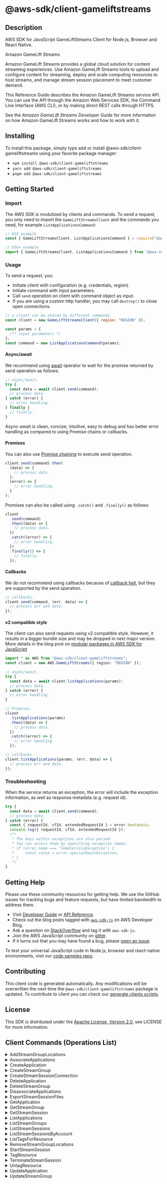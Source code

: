 <!-- generated file, do not edit directly -->

# @aws-sdk/client-gameliftstreams

## Description

AWS SDK for JavaScript GameLiftStreams Client for Node.js, Browser and React Native.

<fullname>Amazon GameLift Streams</fullname>

<p>Amazon GameLift Streams provides a global cloud solution for content streaming experiences. Use Amazon GameLift Streams tools to upload and configure content for
streaming, deploy and scale computing resources to host streams, and manage stream session placement to meet customer demand.</p>
<p>This Reference Guide describes the Amazon GameLift Streams service API. You can use the API through the Amazon Web Services SDK, the Command Line Interface (AWS CLI), or by making
direct REST calls through HTTPS.</p>
<p>See the <i>Amazon GameLift Streams Developer Guide</i> for more information on how Amazon GameLift Streams works and how to work with it.</p>

## Installing

To install this package, simply type add or install @aws-sdk/client-gameliftstreams
using your favorite package manager:

- `npm install @aws-sdk/client-gameliftstreams`
- `yarn add @aws-sdk/client-gameliftstreams`
- `pnpm add @aws-sdk/client-gameliftstreams`

## Getting Started

### Import

The AWS SDK is modulized by clients and commands.
To send a request, you only need to import the `GameLiftStreamsClient` and
the commands you need, for example `ListApplicationsCommand`:

```js
// ES5 example
const { GameLiftStreamsClient, ListApplicationsCommand } = require("@aws-sdk/client-gameliftstreams");
```

```ts
// ES6+ example
import { GameLiftStreamsClient, ListApplicationsCommand } from "@aws-sdk/client-gameliftstreams";
```

### Usage

To send a request, you:

- Initiate client with configuration (e.g. credentials, region).
- Initiate command with input parameters.
- Call `send` operation on client with command object as input.
- If you are using a custom http handler, you may call `destroy()` to close open connections.

```js
// a client can be shared by different commands.
const client = new GameLiftStreamsClient({ region: "REGION" });

const params = {
  /** input parameters */
};
const command = new ListApplicationsCommand(params);
```

#### Async/await

We recommend using [await](https://developer.mozilla.org/en-US/docs/Web/JavaScript/Reference/Operators/await)
operator to wait for the promise returned by send operation as follows:

```js
// async/await.
try {
  const data = await client.send(command);
  // process data.
} catch (error) {
  // error handling.
} finally {
  // finally.
}
```

Async-await is clean, concise, intuitive, easy to debug and has better error handling
as compared to using Promise chains or callbacks.

#### Promises

You can also use [Promise chaining](https://developer.mozilla.org/en-US/docs/Web/JavaScript/Guide/Using_promises#chaining)
to execute send operation.

```js
client.send(command).then(
  (data) => {
    // process data.
  },
  (error) => {
    // error handling.
  }
);
```

Promises can also be called using `.catch()` and `.finally()` as follows:

```js
client
  .send(command)
  .then((data) => {
    // process data.
  })
  .catch((error) => {
    // error handling.
  })
  .finally(() => {
    // finally.
  });
```

#### Callbacks

We do not recommend using callbacks because of [callback hell](http://callbackhell.com/),
but they are supported by the send operation.

```js
// callbacks.
client.send(command, (err, data) => {
  // process err and data.
});
```

#### v2 compatible style

The client can also send requests using v2 compatible style.
However, it results in a bigger bundle size and may be dropped in next major version. More details in the blog post
on [modular packages in AWS SDK for JavaScript](https://aws.amazon.com/blogs/developer/modular-packages-in-aws-sdk-for-javascript/)

```ts
import * as AWS from "@aws-sdk/client-gameliftstreams";
const client = new AWS.GameLiftStreams({ region: "REGION" });

// async/await.
try {
  const data = await client.listApplications(params);
  // process data.
} catch (error) {
  // error handling.
}

// Promises.
client
  .listApplications(params)
  .then((data) => {
    // process data.
  })
  .catch((error) => {
    // error handling.
  });

// callbacks.
client.listApplications(params, (err, data) => {
  // process err and data.
});
```

### Troubleshooting

When the service returns an exception, the error will include the exception information,
as well as response metadata (e.g. request id).

```js
try {
  const data = await client.send(command);
  // process data.
} catch (error) {
  const { requestId, cfId, extendedRequestId } = error.$metadata;
  console.log({ requestId, cfId, extendedRequestId });
  /**
   * The keys within exceptions are also parsed.
   * You can access them by specifying exception names:
   * if (error.name === 'SomeServiceException') {
   *     const value = error.specialKeyInException;
   * }
   */
}
```

## Getting Help

Please use these community resources for getting help.
We use the GitHub issues for tracking bugs and feature requests, but have limited bandwidth to address them.

- Visit [Developer Guide](https://docs.aws.amazon.com/sdk-for-javascript/v3/developer-guide/welcome.html)
  or [API Reference](https://docs.aws.amazon.com/AWSJavaScriptSDK/v3/latest/index.html).
- Check out the blog posts tagged with [`aws-sdk-js`](https://aws.amazon.com/blogs/developer/tag/aws-sdk-js/)
  on AWS Developer Blog.
- Ask a question on [StackOverflow](https://stackoverflow.com/questions/tagged/aws-sdk-js) and tag it with `aws-sdk-js`.
- Join the AWS JavaScript community on [gitter](https://gitter.im/aws/aws-sdk-js-v3).
- If it turns out that you may have found a bug, please [open an issue](https://github.com/aws/aws-sdk-js-v3/issues/new/choose).

To test your universal JavaScript code in Node.js, browser and react-native environments,
visit our [code samples repo](https://github.com/aws-samples/aws-sdk-js-tests).

## Contributing

This client code is generated automatically. Any modifications will be overwritten the next time the `@aws-sdk/client-gameliftstreams` package is updated.
To contribute to client you can check our [generate clients scripts](https://github.com/aws/aws-sdk-js-v3/tree/main/scripts/generate-clients).

## License

This SDK is distributed under the
[Apache License, Version 2.0](http://www.apache.org/licenses/LICENSE-2.0),
see LICENSE for more information.

## Client Commands (Operations List)

<details>
<summary>
AddStreamGroupLocations
</summary>

[Command API Reference](https://docs.aws.amazon.com/AWSJavaScriptSDK/v3/latest/client/gameliftstreams/command/AddStreamGroupLocationsCommand/) / [Input](https://docs.aws.amazon.com/AWSJavaScriptSDK/v3/latest/Package/-aws-sdk-client-gameliftstreams/Interface/AddStreamGroupLocationsCommandInput/) / [Output](https://docs.aws.amazon.com/AWSJavaScriptSDK/v3/latest/Package/-aws-sdk-client-gameliftstreams/Interface/AddStreamGroupLocationsCommandOutput/)

</details>
<details>
<summary>
AssociateApplications
</summary>

[Command API Reference](https://docs.aws.amazon.com/AWSJavaScriptSDK/v3/latest/client/gameliftstreams/command/AssociateApplicationsCommand/) / [Input](https://docs.aws.amazon.com/AWSJavaScriptSDK/v3/latest/Package/-aws-sdk-client-gameliftstreams/Interface/AssociateApplicationsCommandInput/) / [Output](https://docs.aws.amazon.com/AWSJavaScriptSDK/v3/latest/Package/-aws-sdk-client-gameliftstreams/Interface/AssociateApplicationsCommandOutput/)

</details>
<details>
<summary>
CreateApplication
</summary>

[Command API Reference](https://docs.aws.amazon.com/AWSJavaScriptSDK/v3/latest/client/gameliftstreams/command/CreateApplicationCommand/) / [Input](https://docs.aws.amazon.com/AWSJavaScriptSDK/v3/latest/Package/-aws-sdk-client-gameliftstreams/Interface/CreateApplicationCommandInput/) / [Output](https://docs.aws.amazon.com/AWSJavaScriptSDK/v3/latest/Package/-aws-sdk-client-gameliftstreams/Interface/CreateApplicationCommandOutput/)

</details>
<details>
<summary>
CreateStreamGroup
</summary>

[Command API Reference](https://docs.aws.amazon.com/AWSJavaScriptSDK/v3/latest/client/gameliftstreams/command/CreateStreamGroupCommand/) / [Input](https://docs.aws.amazon.com/AWSJavaScriptSDK/v3/latest/Package/-aws-sdk-client-gameliftstreams/Interface/CreateStreamGroupCommandInput/) / [Output](https://docs.aws.amazon.com/AWSJavaScriptSDK/v3/latest/Package/-aws-sdk-client-gameliftstreams/Interface/CreateStreamGroupCommandOutput/)

</details>
<details>
<summary>
CreateStreamSessionConnection
</summary>

[Command API Reference](https://docs.aws.amazon.com/AWSJavaScriptSDK/v3/latest/client/gameliftstreams/command/CreateStreamSessionConnectionCommand/) / [Input](https://docs.aws.amazon.com/AWSJavaScriptSDK/v3/latest/Package/-aws-sdk-client-gameliftstreams/Interface/CreateStreamSessionConnectionCommandInput/) / [Output](https://docs.aws.amazon.com/AWSJavaScriptSDK/v3/latest/Package/-aws-sdk-client-gameliftstreams/Interface/CreateStreamSessionConnectionCommandOutput/)

</details>
<details>
<summary>
DeleteApplication
</summary>

[Command API Reference](https://docs.aws.amazon.com/AWSJavaScriptSDK/v3/latest/client/gameliftstreams/command/DeleteApplicationCommand/) / [Input](https://docs.aws.amazon.com/AWSJavaScriptSDK/v3/latest/Package/-aws-sdk-client-gameliftstreams/Interface/DeleteApplicationCommandInput/) / [Output](https://docs.aws.amazon.com/AWSJavaScriptSDK/v3/latest/Package/-aws-sdk-client-gameliftstreams/Interface/DeleteApplicationCommandOutput/)

</details>
<details>
<summary>
DeleteStreamGroup
</summary>

[Command API Reference](https://docs.aws.amazon.com/AWSJavaScriptSDK/v3/latest/client/gameliftstreams/command/DeleteStreamGroupCommand/) / [Input](https://docs.aws.amazon.com/AWSJavaScriptSDK/v3/latest/Package/-aws-sdk-client-gameliftstreams/Interface/DeleteStreamGroupCommandInput/) / [Output](https://docs.aws.amazon.com/AWSJavaScriptSDK/v3/latest/Package/-aws-sdk-client-gameliftstreams/Interface/DeleteStreamGroupCommandOutput/)

</details>
<details>
<summary>
DisassociateApplications
</summary>

[Command API Reference](https://docs.aws.amazon.com/AWSJavaScriptSDK/v3/latest/client/gameliftstreams/command/DisassociateApplicationsCommand/) / [Input](https://docs.aws.amazon.com/AWSJavaScriptSDK/v3/latest/Package/-aws-sdk-client-gameliftstreams/Interface/DisassociateApplicationsCommandInput/) / [Output](https://docs.aws.amazon.com/AWSJavaScriptSDK/v3/latest/Package/-aws-sdk-client-gameliftstreams/Interface/DisassociateApplicationsCommandOutput/)

</details>
<details>
<summary>
ExportStreamSessionFiles
</summary>

[Command API Reference](https://docs.aws.amazon.com/AWSJavaScriptSDK/v3/latest/client/gameliftstreams/command/ExportStreamSessionFilesCommand/) / [Input](https://docs.aws.amazon.com/AWSJavaScriptSDK/v3/latest/Package/-aws-sdk-client-gameliftstreams/Interface/ExportStreamSessionFilesCommandInput/) / [Output](https://docs.aws.amazon.com/AWSJavaScriptSDK/v3/latest/Package/-aws-sdk-client-gameliftstreams/Interface/ExportStreamSessionFilesCommandOutput/)

</details>
<details>
<summary>
GetApplication
</summary>

[Command API Reference](https://docs.aws.amazon.com/AWSJavaScriptSDK/v3/latest/client/gameliftstreams/command/GetApplicationCommand/) / [Input](https://docs.aws.amazon.com/AWSJavaScriptSDK/v3/latest/Package/-aws-sdk-client-gameliftstreams/Interface/GetApplicationCommandInput/) / [Output](https://docs.aws.amazon.com/AWSJavaScriptSDK/v3/latest/Package/-aws-sdk-client-gameliftstreams/Interface/GetApplicationCommandOutput/)

</details>
<details>
<summary>
GetStreamGroup
</summary>

[Command API Reference](https://docs.aws.amazon.com/AWSJavaScriptSDK/v3/latest/client/gameliftstreams/command/GetStreamGroupCommand/) / [Input](https://docs.aws.amazon.com/AWSJavaScriptSDK/v3/latest/Package/-aws-sdk-client-gameliftstreams/Interface/GetStreamGroupCommandInput/) / [Output](https://docs.aws.amazon.com/AWSJavaScriptSDK/v3/latest/Package/-aws-sdk-client-gameliftstreams/Interface/GetStreamGroupCommandOutput/)

</details>
<details>
<summary>
GetStreamSession
</summary>

[Command API Reference](https://docs.aws.amazon.com/AWSJavaScriptSDK/v3/latest/client/gameliftstreams/command/GetStreamSessionCommand/) / [Input](https://docs.aws.amazon.com/AWSJavaScriptSDK/v3/latest/Package/-aws-sdk-client-gameliftstreams/Interface/GetStreamSessionCommandInput/) / [Output](https://docs.aws.amazon.com/AWSJavaScriptSDK/v3/latest/Package/-aws-sdk-client-gameliftstreams/Interface/GetStreamSessionCommandOutput/)

</details>
<details>
<summary>
ListApplications
</summary>

[Command API Reference](https://docs.aws.amazon.com/AWSJavaScriptSDK/v3/latest/client/gameliftstreams/command/ListApplicationsCommand/) / [Input](https://docs.aws.amazon.com/AWSJavaScriptSDK/v3/latest/Package/-aws-sdk-client-gameliftstreams/Interface/ListApplicationsCommandInput/) / [Output](https://docs.aws.amazon.com/AWSJavaScriptSDK/v3/latest/Package/-aws-sdk-client-gameliftstreams/Interface/ListApplicationsCommandOutput/)

</details>
<details>
<summary>
ListStreamGroups
</summary>

[Command API Reference](https://docs.aws.amazon.com/AWSJavaScriptSDK/v3/latest/client/gameliftstreams/command/ListStreamGroupsCommand/) / [Input](https://docs.aws.amazon.com/AWSJavaScriptSDK/v3/latest/Package/-aws-sdk-client-gameliftstreams/Interface/ListStreamGroupsCommandInput/) / [Output](https://docs.aws.amazon.com/AWSJavaScriptSDK/v3/latest/Package/-aws-sdk-client-gameliftstreams/Interface/ListStreamGroupsCommandOutput/)

</details>
<details>
<summary>
ListStreamSessions
</summary>

[Command API Reference](https://docs.aws.amazon.com/AWSJavaScriptSDK/v3/latest/client/gameliftstreams/command/ListStreamSessionsCommand/) / [Input](https://docs.aws.amazon.com/AWSJavaScriptSDK/v3/latest/Package/-aws-sdk-client-gameliftstreams/Interface/ListStreamSessionsCommandInput/) / [Output](https://docs.aws.amazon.com/AWSJavaScriptSDK/v3/latest/Package/-aws-sdk-client-gameliftstreams/Interface/ListStreamSessionsCommandOutput/)

</details>
<details>
<summary>
ListStreamSessionsByAccount
</summary>

[Command API Reference](https://docs.aws.amazon.com/AWSJavaScriptSDK/v3/latest/client/gameliftstreams/command/ListStreamSessionsByAccountCommand/) / [Input](https://docs.aws.amazon.com/AWSJavaScriptSDK/v3/latest/Package/-aws-sdk-client-gameliftstreams/Interface/ListStreamSessionsByAccountCommandInput/) / [Output](https://docs.aws.amazon.com/AWSJavaScriptSDK/v3/latest/Package/-aws-sdk-client-gameliftstreams/Interface/ListStreamSessionsByAccountCommandOutput/)

</details>
<details>
<summary>
ListTagsForResource
</summary>

[Command API Reference](https://docs.aws.amazon.com/AWSJavaScriptSDK/v3/latest/client/gameliftstreams/command/ListTagsForResourceCommand/) / [Input](https://docs.aws.amazon.com/AWSJavaScriptSDK/v3/latest/Package/-aws-sdk-client-gameliftstreams/Interface/ListTagsForResourceCommandInput/) / [Output](https://docs.aws.amazon.com/AWSJavaScriptSDK/v3/latest/Package/-aws-sdk-client-gameliftstreams/Interface/ListTagsForResourceCommandOutput/)

</details>
<details>
<summary>
RemoveStreamGroupLocations
</summary>

[Command API Reference](https://docs.aws.amazon.com/AWSJavaScriptSDK/v3/latest/client/gameliftstreams/command/RemoveStreamGroupLocationsCommand/) / [Input](https://docs.aws.amazon.com/AWSJavaScriptSDK/v3/latest/Package/-aws-sdk-client-gameliftstreams/Interface/RemoveStreamGroupLocationsCommandInput/) / [Output](https://docs.aws.amazon.com/AWSJavaScriptSDK/v3/latest/Package/-aws-sdk-client-gameliftstreams/Interface/RemoveStreamGroupLocationsCommandOutput/)

</details>
<details>
<summary>
StartStreamSession
</summary>

[Command API Reference](https://docs.aws.amazon.com/AWSJavaScriptSDK/v3/latest/client/gameliftstreams/command/StartStreamSessionCommand/) / [Input](https://docs.aws.amazon.com/AWSJavaScriptSDK/v3/latest/Package/-aws-sdk-client-gameliftstreams/Interface/StartStreamSessionCommandInput/) / [Output](https://docs.aws.amazon.com/AWSJavaScriptSDK/v3/latest/Package/-aws-sdk-client-gameliftstreams/Interface/StartStreamSessionCommandOutput/)

</details>
<details>
<summary>
TagResource
</summary>

[Command API Reference](https://docs.aws.amazon.com/AWSJavaScriptSDK/v3/latest/client/gameliftstreams/command/TagResourceCommand/) / [Input](https://docs.aws.amazon.com/AWSJavaScriptSDK/v3/latest/Package/-aws-sdk-client-gameliftstreams/Interface/TagResourceCommandInput/) / [Output](https://docs.aws.amazon.com/AWSJavaScriptSDK/v3/latest/Package/-aws-sdk-client-gameliftstreams/Interface/TagResourceCommandOutput/)

</details>
<details>
<summary>
TerminateStreamSession
</summary>

[Command API Reference](https://docs.aws.amazon.com/AWSJavaScriptSDK/v3/latest/client/gameliftstreams/command/TerminateStreamSessionCommand/) / [Input](https://docs.aws.amazon.com/AWSJavaScriptSDK/v3/latest/Package/-aws-sdk-client-gameliftstreams/Interface/TerminateStreamSessionCommandInput/) / [Output](https://docs.aws.amazon.com/AWSJavaScriptSDK/v3/latest/Package/-aws-sdk-client-gameliftstreams/Interface/TerminateStreamSessionCommandOutput/)

</details>
<details>
<summary>
UntagResource
</summary>

[Command API Reference](https://docs.aws.amazon.com/AWSJavaScriptSDK/v3/latest/client/gameliftstreams/command/UntagResourceCommand/) / [Input](https://docs.aws.amazon.com/AWSJavaScriptSDK/v3/latest/Package/-aws-sdk-client-gameliftstreams/Interface/UntagResourceCommandInput/) / [Output](https://docs.aws.amazon.com/AWSJavaScriptSDK/v3/latest/Package/-aws-sdk-client-gameliftstreams/Interface/UntagResourceCommandOutput/)

</details>
<details>
<summary>
UpdateApplication
</summary>

[Command API Reference](https://docs.aws.amazon.com/AWSJavaScriptSDK/v3/latest/client/gameliftstreams/command/UpdateApplicationCommand/) / [Input](https://docs.aws.amazon.com/AWSJavaScriptSDK/v3/latest/Package/-aws-sdk-client-gameliftstreams/Interface/UpdateApplicationCommandInput/) / [Output](https://docs.aws.amazon.com/AWSJavaScriptSDK/v3/latest/Package/-aws-sdk-client-gameliftstreams/Interface/UpdateApplicationCommandOutput/)

</details>
<details>
<summary>
UpdateStreamGroup
</summary>

[Command API Reference](https://docs.aws.amazon.com/AWSJavaScriptSDK/v3/latest/client/gameliftstreams/command/UpdateStreamGroupCommand/) / [Input](https://docs.aws.amazon.com/AWSJavaScriptSDK/v3/latest/Package/-aws-sdk-client-gameliftstreams/Interface/UpdateStreamGroupCommandInput/) / [Output](https://docs.aws.amazon.com/AWSJavaScriptSDK/v3/latest/Package/-aws-sdk-client-gameliftstreams/Interface/UpdateStreamGroupCommandOutput/)

</details>
